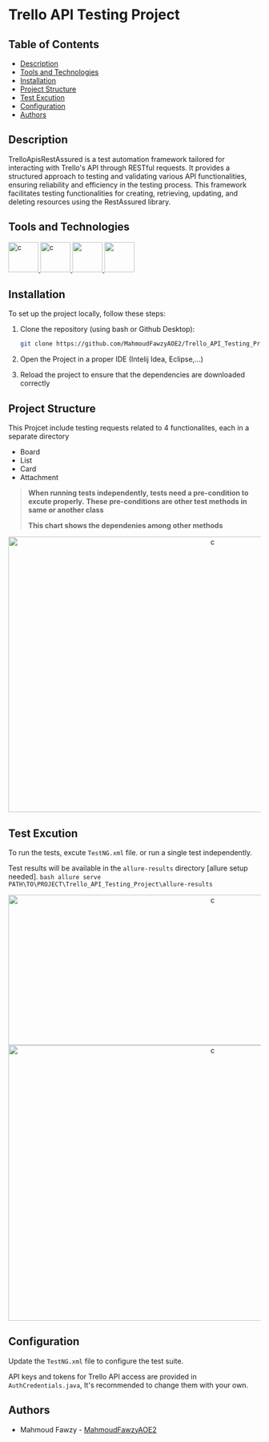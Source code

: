 
# Trello API Testing Project

## Table of Contents
- [Description](#description)
- [Tools and Technologies](#tools-and-technologies)
- [Installation](#installation)
- [Project Structure](#project-structure)
- [Test Excution](#test-excution)
- [Configuration](#configuration)
- [Authors](#authors)

## Description
TrelloApisRestAssured is a test automation framework tailored for interacting with Trello's API through RESTful requests. It provides a structured approach to testing and validating various API functionalities, ensuring reliability and efficiency in the testing process. This framework facilitates testing functionalities for creating, retrieving, updating, and deleting resources using the RestAssured library.

## Tools and Technologies
<a href="https://www.java.com/en/"><img src="https://cdn-icons-png.flaticon.com/512/226/226777.png" alt="c" width="60" height="60"/> </a>
<a href="https://rest-assured.io/"><img src="https://avatars.githubusercontent.com/u/19369327?s=200&v=4" alt="c" width="60" height="60"/> </a>
<a href="https://testng.org/"> <img src="https://howtodoinjava.com/wp-content/uploads/2014/12/TestNG.png" width="60" height="60"/> </a>
<a href="https://allurereport.org/"> <img src="https://avatars.githubusercontent.com/u/5879127?s=280&v=4" width="60" height="60"/> </a>


## Installation
To set up the project locally, follow these steps:

1. Clone the repository (using bash or Github Desktop):
    ```bash
    git clone https://github.com/MahmoudFawzyAOE2/Trello_API_Testing_Project.git
    ```
2. Open the Project in a proper IDE (Intelij Idea, Eclipse,...)
   
6. Reload the project to ensure that the dependencies are downloaded correctly

## Project Structure
This Projcet include testing requests related to 4 functionalites, each in a separate directory
* Board
* List
* Card
* Attachment

> **When running tests independently, tests need a pre-condition to excute properly.**
> **These pre-conditions are other test methods in same or another class**
>
> **This chart shows the dependenies among other methods**

<div align="center"><img src="https://github.com/user-attachments/assets/97595214-b76c-466f-a36d-07eed2d69c12" alt="c" width="800" height="550"/> </div>

## Test Excution
To run the tests, excute `TestNG.xml` file. or run a single test independently.

Test results will be available in the `allure-results` directory [allure setup needed].
    ```bash
    allure serve PATH\TO\PROJECT\Trello_API_Testing_Project\allure-results
    ```

<div align="center"><img src="https://github.com/user-attachments/assets/9b090ff3-5c55-479f-bc34-b389eac30be1" alt="c" width="800" height="300"/> </div>
<div align="center"><img src="https://github.com/user-attachments/assets/80431601-a952-4172-bbe1-2f800c2a806e" alt="c" width="800" height="550"/> </div>

## Configuration
Update the `TestNG.xml` file to configure the test suite. 

API keys and tokens for Trello API access are provided in `AuthCredentials.java`, It's recommended to change them with your own.


## Authors
- Mahmoud Fawzy - [MahmoudFawzyAOE2](https://github.com/MahmoudFawzyAOE2)
